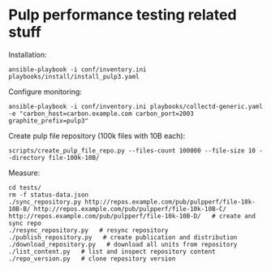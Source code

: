 Pulp performance testing related stuff
======================================

Installation:

    ansible-playbook -i conf/inventory.ini playbooks/install/install_pulp3.yaml

Configure monitoring:

    ansible-playbook -i conf/inventory.ini playbooks/collectd-generic.yaml -e "carbon_host=carbon.example.com carbon_port=2003 graphite_prefix=pulp3"

Create pulp file repository (100k files with 10B each):

    scripts/create_pulp_file_repo.py --files-count 100000 --file-size 10 --directory file-100k-10B/

Measure:

    cd tests/
    rm -f status-data.json
    ./sync_repository.py http://repos.example.com/pub/pulpperf/file-10k-10B-B/ http://repos.example.com/pub/pulpperf/file-10k-10B-C/ http://repos.example.com/pub/pulpperf/file-10k-10B-D/   # create and sync repo
    ./resync_repository.py   # resync repository
    ./publish_repository.py   # create publication and distribution
    ./download_repository.py   # download all units from repository
    ./list_content.py   # list and inspect repository content
    ./repo_version.py   # clone repository version

